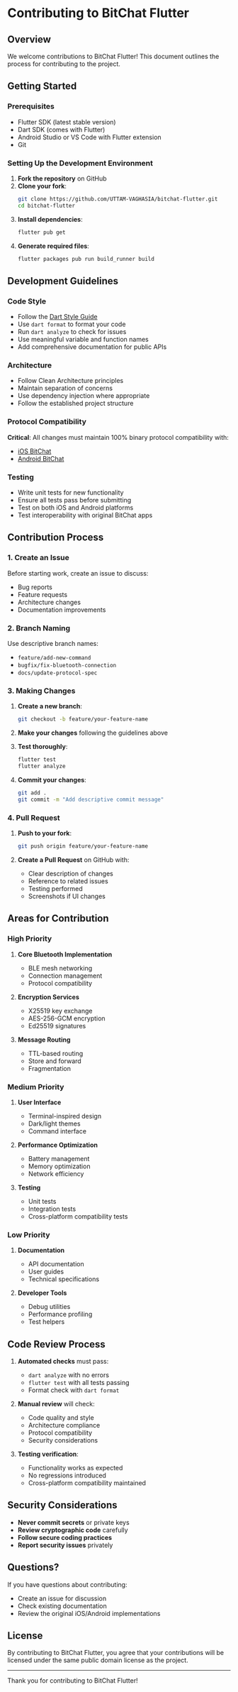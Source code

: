 # Contributing to BitChat Flutter

## Overview

We welcome contributions to BitChat Flutter! This document outlines the process for contributing to the project.

## Getting Started

### Prerequisites

- Flutter SDK (latest stable version)
- Dart SDK (comes with Flutter)
- Android Studio or VS Code with Flutter extension
- Git

### Setting Up the Development Environment

1. **Fork the repository** on GitHub
2. **Clone your fork**:
   ```bash
   git clone https://github.com/UTTAM-VAGHASIA/bitchat-flutter.git
   cd bitchat-flutter
   ```
3. **Install dependencies**:
   ```bash
   flutter pub get
   ```
4. **Generate required files**:
   ```bash
   flutter packages pub run build_runner build
   ```

## Development Guidelines

### Code Style

- Follow the [Dart Style Guide](https://dart.dev/guides/language/effective-dart/style)
- Use `dart format` to format your code
- Run `dart analyze` to check for issues
- Use meaningful variable and function names
- Add comprehensive documentation for public APIs

### Architecture

- Follow Clean Architecture principles
- Maintain separation of concerns
- Use dependency injection where appropriate
- Follow the established project structure

### Protocol Compatibility

**Critical**: All changes must maintain 100% binary protocol compatibility with:
- [iOS BitChat](https://github.com/permissionlesstech/bitchat)
- [Android BitChat](https://github.com/permissionlesstech/bitchat-android)

### Testing

- Write unit tests for new functionality
- Ensure all tests pass before submitting
- Test on both iOS and Android platforms
- Test interoperability with original BitChat apps

## Contribution Process

### 1. Create an Issue

Before starting work, create an issue to discuss:
- Bug reports
- Feature requests
- Architecture changes
- Documentation improvements

### 2. Branch Naming

Use descriptive branch names:
- `feature/add-new-command`
- `bugfix/fix-bluetooth-connection`
- `docs/update-protocol-spec`

### 3. Making Changes

1. **Create a new branch**:
   ```bash
   git checkout -b feature/your-feature-name
   ```

2. **Make your changes** following the guidelines above

3. **Test thoroughly**:
   ```bash
   flutter test
   flutter analyze
   ```

4. **Commit your changes**:
   ```bash
   git add .
   git commit -m "Add descriptive commit message"
   ```

### 4. Pull Request

1. **Push to your fork**:
   ```bash
   git push origin feature/your-feature-name
   ```

2. **Create a Pull Request** on GitHub with:
   - Clear description of changes
   - Reference to related issues
   - Testing performed
   - Screenshots if UI changes

## Areas for Contribution

### High Priority

1. **Core Bluetooth Implementation**
   - BLE mesh networking
   - Connection management
   - Protocol compatibility

2. **Encryption Services**
   - X25519 key exchange
   - AES-256-GCM encryption
   - Ed25519 signatures

3. **Message Routing**
   - TTL-based routing
   - Store and forward
   - Fragmentation

### Medium Priority

1. **User Interface**
   - Terminal-inspired design
   - Dark/light themes
   - Command interface

2. **Performance Optimization**
   - Battery management
   - Memory optimization
   - Network efficiency

3. **Testing**
   - Unit tests
   - Integration tests
   - Cross-platform compatibility tests

### Low Priority

1. **Documentation**
   - API documentation
   - User guides
   - Technical specifications

2. **Developer Tools**
   - Debug utilities
   - Performance profiling
   - Test helpers

## Code Review Process

1. **Automated checks** must pass:
   - `dart analyze` with no errors
   - `flutter test` with all tests passing
   - Format check with `dart format`

2. **Manual review** will check:
   - Code quality and style
   - Architecture compliance
   - Protocol compatibility
   - Security considerations

3. **Testing verification**:
   - Functionality works as expected
   - No regressions introduced
   - Cross-platform compatibility maintained

## Security Considerations

- **Never commit secrets** or private keys
- **Review cryptographic code** carefully
- **Follow secure coding practices**
- **Report security issues** privately

## Questions?

If you have questions about contributing:
- Create an issue for discussion
- Check existing documentation
- Review the original iOS/Android implementations

## License

By contributing to BitChat Flutter, you agree that your contributions will be licensed under the same public domain license as the project.

---

Thank you for contributing to BitChat Flutter!

